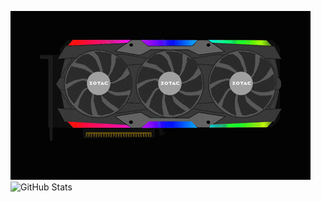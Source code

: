 ![GPU animada](giphy.gif)
![GitHub Stats](https://github-readme-stats.vercel.app/api?username=DeLeon09J&show_icons=true&theme=tokyonight)

